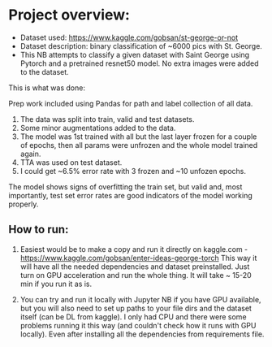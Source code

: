 # Project overview:

- Dataset used: https://www.kaggle.com/gobsan/st-george-or-not
- Dataset description: binary classification of ~6000 pics with St. George.
- This NB attempts to classify a given dataset with Saint George using Pytorch and a pretrained resnet50 model. No extra images were added to the dataset.

This is what was done:

Prep work included using Pandas for path and label collection of all data.
1. The data was split into train, valid and test datasets.
2. Some minor augmentations added to the data.
3. The model was 1st trained with all but the last layer frozen for a couple of epochs, then all params were unfrozen and the whole model trained again.
4. TTA was used on test dataset.
5. I could get ~6.5% error rate with 3 frozen and ~10 unfozen epochs.

The model shows signs of overfitting the train set, but valid and, most importantly, test set error rates are good indicators of the model working properly.

## How to run:

1. Easiest would be to make a copy and run it directly on kaggle.com - https://www.kaggle.com/gobsan/enter-ideas-george-torch
This way it will have all the needed dependencies and dataset preinstalled.
Just turn on GPU acceleration and run the whole thing. It will take ~ 15-20 min if you run it as is.

2. You can try and run it locally with Jupyter NB if you have GPU available, but you will also need to set up paths to your file dirs and the dataset itself (can be DL from kaggle). I only had CPU and there were some problems running it this way (and couldn't check how it runs with GPU locally). Even after installing all the dependencies from requirements file.
